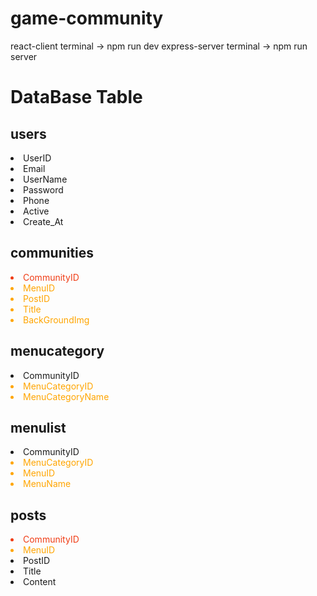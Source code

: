 # game-community

react-client
terminal -> npm run dev
express-server
terminal -> npm run server



# DataBase Table

## users
<li>UserID</li>
<li>Email</li>
<li>UserName</li>
<li>Password</li>
<li>Phone</li>
<li>Active</li>
<li>Create_At</li>

## communities
<li style="color:#f03c15; font-weight:strong;">CommunityID</li>
<li style="color:orange">MenuID</li>
<li style="color:orange;">PostID</li>
<li style="color:orange;">Title</li> 
<li style="color:orange;">BackGroundImg</li> 

## menucategory
<li color="red">CommunityID</li>
<li style="color:orange">MenuCategoryID</li>
<li style="color:orange">MenuCategoryName</li>

## menulist
<li color="red">CommunityID</li>
<li style="color:orange">MenuCategoryID</li>
<li style="color:orange">MenuID</li>
<li style="color:orange">MenuName</li>

## posts
<li style="color:#f03c15">CommunityID</li>
<li style="color:orange">MenuID</li>
<li>PostID</li>
<li>Title</li>
<li>Content</li>

